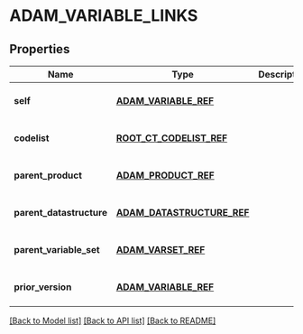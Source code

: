 # ADAM_VARIABLE_LINKS

## Properties
Name | Type | Description | Notes
------------ | ------------- | ------------- | -------------
**self** | [**ADAM_VARIABLE_REF**](AdamVariableRef.md) |  | [optional] [default to null]
**codelist** | [**ROOT_CT_CODELIST_REF**](RootCtCodelistRef.md) |  | [optional] [default to null]
**parent_product** | [**ADAM_PRODUCT_REF**](AdamProductRef.md) |  | [optional] [default to null]
**parent_datastructure** | [**ADAM_DATASTRUCTURE_REF**](AdamDatastructureRef.md) |  | [optional] [default to null]
**parent_variable_set** | [**ADAM_VARSET_REF**](AdamVarsetRef.md) |  | [optional] [default to null]
**prior_version** | [**ADAM_VARIABLE_REF**](AdamVariableRef.md) |  | [optional] [default to null]

[[Back to Model list]](../README.md#documentation-for-models) [[Back to API list]](../README.md#documentation-for-api-endpoints) [[Back to README]](../README.md)


